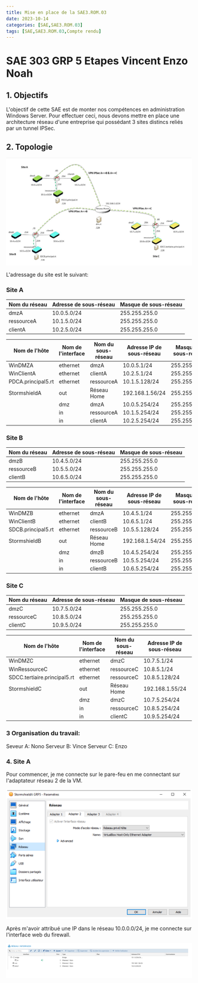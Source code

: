 ```yaml
---
title: Mise en place de la SAE3.ROM.03
date: 2023-10-14
categories: [SAE,SAE3.ROM.03]
tags: [SAE,SAE3.ROM.03,Compte rendu]     
---
```


# SAE 303 GRP 5 Etapes Vincent Enzo Noah

## 1. Objectifs

L'objectif de cette SAE est de monter nos compétences en administration Windows Server. Pour effectuer ceci, nous devons mettre en place une architecture réseau d'une entreprise qui possédant 3 sites distincs reliés par un tunnel IPSec.

## 2. Topologie

![](/assets/img/SAE3_ROM_03/Compte_rendu_1/Capture1.png)

L'adressage du site est le suivant:

### Site A

| Nom du réseau | Adresse de sous-réseau | Masque de sous-réseau |
| ------------- | ---------------------- | --------------------- |
|      dmzA     |       10.0.5.0/24      |     255.255.255.0     |
|   ressourceA  |       10.1.5.0/24      |     255.255.255.0     |
|    clientA    |       10.2.5.0/24      |     255.255.255.0     |

|    Nom de l'hôte   | Nom de l'interface | Nom du sous-réseau | Adresse IP de sous-réseau | Masque de sous-réseau |
| ------------------ | ------------------ | ------------------ | ------------------------- | --------------------- |
|       WinDMZA      |      ethernet      |        dmzA        |        10.0.5.1/24        |     255.255.255.0     |
|     WinClientA     |      ethernet      |       clientA      |        10.2.5.1/24        |     255.255.255.0     |
| PDCA.principal5.rt |      ethernet      |     ressourceA     |       10.1.5.128/24       |     255.255.255.0     |
|    StormshieldA    |         out        |     Réseau Home    |      192.168.1.56/24      |     255.255.255.0     |
|                    |         dmz        |        dmzA        |       10.0.5.254/24       |     255.255.255.0     |
|                    |         in         |     ressourceA     |       10.1.5.254/24       |     255.255.255.0     |
|                    |         in         |       clientA      |       10.2.5.254/24       |     255.255.255.0     |

### Site B

| Nom du réseau | Adresse de sous-réseau | Masque de sous-réseau |
|---------------|------------------------|-----------------------|
|      dmzB     |       10.4.5.0/24      |     255.255.255.0     |
|   ressourceB  |       10.5.5.0/24      |     255.255.255.0     |
|    clientB    |       10.6.5.0/24      |     255.255.255.0     |

|    Nom de l'hôte   | Nom de l'interface | Nom du sous-réseau | Adresse IP de sous-réseau | Masque de sous-réseau |
|--------------------|--------------------|--------------------|---------------------------|-----------------------|
|       WinDMZB      |      ethernet      |        dmzA        |        10.4.5.1/24        |     255.255.255.0     |
|     WinClientB     |      ethernet      |       clientB      |        10.6.5.1/24        |     255.255.255.0     |
| SDCB.principal5.rt |      ethernet      |     ressourceB     |       10.5.5.128/24       |     255.255.255.0     |
|    StormshieldB    |         out        |     Réseau Home    |      192.168.1.54/24      |     255.255.255.0     |
|                    |         dmz        |        dmzB        |       10.4.5.254/24       |     255.255.255.0     |
|                    |         in         |     ressourceB     |       10.5.5.254/24       |     255.255.255.0     |
|                    |         in         |       clientB      |       10.6.5.254/24       |     255.255.255.0     |

### Site C

| Nom du réseau | Adresse de sous-réseau | Masque de sous-réseau |
|---------------|------------------------|-----------------------|
|      dmzC     |       10.7.5.0/24      |     255.255.255.0     |
|   ressourceC  |       10.8.5.0/24      |     255.255.255.0     |
|    clientC    |       10.9.5.0/24      |     255.255.255.0     |

|         Nom de l'hôte        | Nom de l'interface | Nom du sous-réseau | Adresse IP de sous-réseau | Masque de sous-réseau |
|------------------------------|--------------------|--------------------|---------------------------|-----------------------|
|            WinDMZC           |      ethernet      |        dmzC        |        10.7.5.1/24        |     255.255.255.0     |
|         WinRessourceC        |      ethernet      |     ressourceC     |        10.8.5.1/24        |     255.255.255.0     |
| SDCC.tertiaire.principal5.rt |      ethernet      |     ressourceC     |       10.8.5.128/24       |     255.255.255.0     |
|         StormshieldC         |         out        |     Réseau Home    |      192.168.1.55/24      |     255.255.255.0     |
|                              |         dmz        |        dmzC        |       10.7.5.254/24       |     255.255.255.0     |
|                              |         in         |     ressourceC     |       10.8.5.254/24       |     255.255.255.0     |
|                              |         in         |       clientC      |       10.9.5.254/24       |     255.255.255.0     |

### 3 Organisation du travail:
Seveur A: Nono
Serveur B: Vince
Serveur C: Enzo


### 4. Site A

Pour commencer, je me connecte sur le pare-feu en me connectant sur l'adaptateur réseau 2 de la VM.

![](/assets/img/SAE3_ROM_03/Compte_rendu_1/Capture2.png)

Après m'avoir attribué une IP dans le réseau 10.0.0.0/24, je me connecte sur l'interface web du firewall.

![](/assets/img/SAE3_ROM_03/Compte_rendu_1/Capture3.png)

